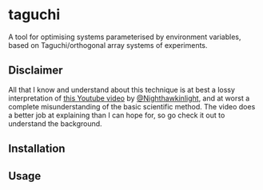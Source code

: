 # taguchi
A tool for optimising systems parameterised by environment variables, based on Taguchi/orthogonal array systems of experiments.

## Disclaimer
All that I know and understand about this technique is at best a lossy interpretation of [this Youtube video](https://www.youtube.com/watch?v=5oULEuOoRd0) by [@Nighthawkinlight](https://www.youtube.com/@Nighthawkinlight), and at worst a complete misunderstanding of the basic scientific method. The video does a better job at explaining than I can hope for, so go check it out to understand the background.

## Installation

## Usage
